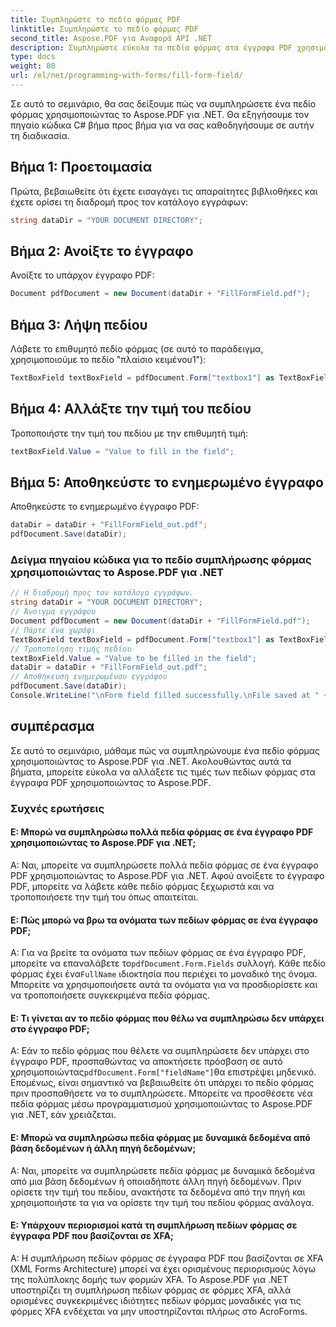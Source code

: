 ```yaml
---
title: Συμπληρώστε το πεδίο φόρμας PDF
linktitle: Συμπληρώστε το πεδίο φόρμας PDF
second_title: Aspose.PDF για Αναφορά API .NET
description: Συμπληρώστε εύκολα τα πεδία φόρμας στα έγγραφα PDF χρησιμοποιώντας το Aspose.PDF για .NET.
type: docs
weight: 80
url: /el/net/programming-with-forms/fill-form-field/
---
```

Σε αυτό το σεμινάριο, θα σας δείξουμε πώς να συμπληρώσετε ένα πεδίο φόρμας χρησιμοποιώντας το Aspose.PDF για .NET. Θα εξηγήσουμε τον πηγαίο κώδικα C# βήμα προς βήμα για να σας καθοδηγήσουμε σε αυτήν τη διαδικασία.

## Βήμα 1: Προετοιμασία

Πρώτα, βεβαιωθείτε ότι έχετε εισαγάγει τις απαραίτητες βιβλιοθήκες και έχετε ορίσει τη διαδρομή προς τον κατάλογο εγγράφων:

```csharp
string dataDir = "YOUR DOCUMENT DIRECTORY";
```

## Βήμα 2: Ανοίξτε το έγγραφο

Ανοίξτε το υπάρχον έγγραφο PDF:

```csharp
Document pdfDocument = new Document(dataDir + "FillFormField.pdf");
```

## Βήμα 3: Λήψη πεδίου

Λάβετε το επιθυμητό πεδίο φόρμας (σε αυτό το παράδειγμα, χρησιμοποιούμε το πεδίο "πλαίσιο κειμένου1"):

```csharp
TextBoxField textBoxField = pdfDocument.Form["textbox1"] as TextBoxField;
```

## Βήμα 4: Αλλάξτε την τιμή του πεδίου

Τροποποιήστε την τιμή του πεδίου με την επιθυμητή τιμή:

```csharp
textBoxField.Value = "Value to fill in the field";
```

## Βήμα 5: Αποθηκεύστε το ενημερωμένο έγγραφο

Αποθηκεύστε το ενημερωμένο έγγραφο PDF:

```csharp
dataDir = dataDir + "FillFormField_out.pdf";
pdfDocument.Save(dataDir);
```

### Δείγμα πηγαίου κώδικα για το πεδίο συμπλήρωσης φόρμας χρησιμοποιώντας το Aspose.PDF για .NET 
```csharp
// Η διαδρομή προς τον κατάλογο εγγράφων.
string dataDir = "YOUR DOCUMENT DIRECTORY";
// Άνοιγμα εγγράφου
Document pdfDocument = new Document(dataDir + "FillFormField.pdf");
// Πάρτε ένα χωράφι
TextBoxField textBoxField = pdfDocument.Form["textbox1"] as TextBoxField;
// Τροποποίηση τιμής πεδίου
textBoxField.Value = "Value to be filled in the field";
dataDir = dataDir + "FillFormField_out.pdf";
// Αποθήκευση ενημερωμένου εγγράφου
pdfDocument.Save(dataDir);
Console.WriteLine("\nForm field filled successfully.\nFile saved at " + dataDir);
```

## συμπέρασμα

Σε αυτό το σεμινάριο, μάθαμε πώς να συμπληρώνουμε ένα πεδίο φόρμας χρησιμοποιώντας το Aspose.PDF για .NET. Ακολουθώντας αυτά τα βήματα, μπορείτε εύκολα να αλλάξετε τις τιμές των πεδίων φόρμας στα έγγραφα PDF χρησιμοποιώντας το Aspose.PDF.

### Συχνές ερωτήσεις

#### Ε: Μπορώ να συμπληρώσω πολλά πεδία φόρμας σε ένα έγγραφο PDF χρησιμοποιώντας το Aspose.PDF για .NET;

Α: Ναι, μπορείτε να συμπληρώσετε πολλά πεδία φόρμας σε ένα έγγραφο PDF χρησιμοποιώντας το Aspose.PDF για .NET. Αφού ανοίξετε το έγγραφο PDF, μπορείτε να λάβετε κάθε πεδίο φόρμας ξεχωριστά και να τροποποιήσετε την τιμή του όπως απαιτείται.

#### Ε: Πώς μπορώ να βρω τα ονόματα των πεδίων φόρμας σε ένα έγγραφο PDF;

 Α: Για να βρείτε τα ονόματα των πεδίων φόρμας σε ένα έγγραφο PDF, μπορείτε να επαναλάβετε το`pdfDocument.Form.Fields` συλλογή. Κάθε πεδίο φόρμας έχει ένα`FullName` ιδιοκτησία που περιέχει το μοναδικό της όνομα. Μπορείτε να χρησιμοποιήσετε αυτά τα ονόματα για να προσδιορίσετε και να τροποποιήσετε συγκεκριμένα πεδία φόρμας.

#### Ε: Τι γίνεται αν το πεδίο φόρμας που θέλω να συμπληρώσω δεν υπάρχει στο έγγραφο PDF;

 Α: Εάν το πεδίο φόρμας που θέλετε να συμπληρώσετε δεν υπάρχει στο έγγραφο PDF, προσπαθώντας να αποκτήσετε πρόσβαση σε αυτό χρησιμοποιώντας`pdfDocument.Form["fieldName"]`θα επιστρέψει μηδενικό. Επομένως, είναι σημαντικό να βεβαιωθείτε ότι υπάρχει το πεδίο φόρμας πριν προσπαθήσετε να το συμπληρώσετε. Μπορείτε να προσθέσετε νέα πεδία φόρμας μέσω προγραμματισμού χρησιμοποιώντας το Aspose.PDF για .NET, εάν χρειάζεται.

#### Ε: Μπορώ να συμπληρώσω πεδία φόρμας με δυναμικά δεδομένα από βάση δεδομένων ή άλλη πηγή δεδομένων;

Α: Ναι, μπορείτε να συμπληρώσετε πεδία φόρμας με δυναμικά δεδομένα από μια βάση δεδομένων ή οποιαδήποτε άλλη πηγή δεδομένων. Πριν ορίσετε την τιμή του πεδίου, ανακτήστε τα δεδομένα από την πηγή και χρησιμοποιήστε τα για να ορίσετε την τιμή του πεδίου φόρμας ανάλογα.

#### Ε: Υπάρχουν περιορισμοί κατά τη συμπλήρωση πεδίων φόρμας σε έγγραφα PDF που βασίζονται σε XFA;

Α: Η συμπλήρωση πεδίων φόρμας σε έγγραφα PDF που βασίζονται σε XFA (XML Forms Architecture) μπορεί να έχει ορισμένους περιορισμούς λόγω της πολύπλοκης δομής των φορμών XFA. Το Aspose.PDF για .NET υποστηρίζει τη συμπλήρωση πεδίων φόρμας σε φόρμες XFA, αλλά ορισμένες συγκεκριμένες ιδιότητες πεδίων φόρμας μοναδικές για τις φόρμες XFA ενδέχεται να μην υποστηρίζονται πλήρως στο AcroForms.